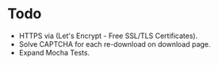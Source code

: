 # Todo

- HTTPS via (Let's Encrypt - Free SSL/TLS Certificates).
- Solve CAPTCHA for each re-download on download page.
- Expand Mocha Tests.

